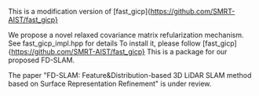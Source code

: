 This is a modification version of [fast_gicp]{https://github.com/SMRT-AIST/fast_gicp}

We propose a novel relaxed covariance matrix refularization mechanism. See fast_gicp_impl.hpp for details
To install it, please follow [fast_gicp]{https://github.com/SMRT-AIST/fast_gicp}
This is a package for our proposed FD-SLAM. 

The paper "FD-SLAM: Feature&Distribution-based 3D LiDAR SLAM method based on Surface Representation Refinement" is under review.
